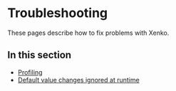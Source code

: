 # Troubleshooting

These pages describe how to fix problems with Xenko.

## In this section

* [Profiling](profiling.md)
* [Default value changes ignored at runtime](default-value-changes-ignored-at-runtime.md)